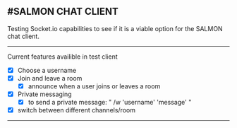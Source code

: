 #SALMON CHAT CLIENT
--------------------------------------------------
Testing Socket.io capabilities to see if it is a viable option for the SALMON chat client.

--------------------------------------------------
Current features availible in test client
- [x] Choose a username
- [x] Join and leave a room
  - [x] announce when a user joins or leaves a room
- [x] Private messaging 
  - [x] to send a private message: " /w 'username' 'message' "
- [x] switch between different channels/room

--------------------------------------------------
